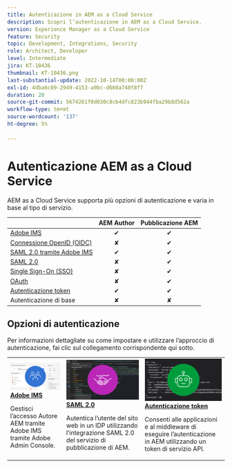 ```yaml
---
title: Autenticazione in AEM as a Cloud Service
description: Scopri l’autenticazione in AEM as a Cloud Service.
version: Experience Manager as a Cloud Service
feature: Security
topic: Development, Integrations, Security
role: Architect, Developer
level: Intermediate
jira: KT-10436
thumbnail: KT-10436.png
last-substantial-update: 2022-10-14T00:00:00Z
exl-id: 4dba6c09-2949-4153-a9bc-d660a740f8f7
duration: 28
source-git-commit: 5674261f0d030c8cb4dfc823b944fba29b8d562a
workflow-type: tm+mt
source-wordcount: '137'
ht-degree: 5%

---
```


# Autenticazione AEM as a Cloud Service

AEM as a Cloud Service supporta più opzioni di autenticazione e varia in base al tipo di servizio.

|                       | AEM Author | Pubblicazione AEM |
|-----------------------|:----------:|:-----------:|
| [Adobe IMS](../accessing/overview.md) | ✔ | ✔ |
| [Connessione OpenID (OIDC)](https://experienceleague.adobe.com/en/docs/experience-manager-cloud-service/content/security/open-id-connect-support-for-aem-as-a-cloud-service-on-publish-tier) | ✘ | ✔ |
| [SAML 2.0 tramite Adobe IMS](https://experienceleague.adobe.com/docs/experience-manager-cloud-service/content/security/ims-support.html#how-to-set-up) | ✔ | ✔ |
| [SAML 2.0](./saml-2-0.md) | ✘ | ✔ |
| [Single Sign-On (SSO)](https://experienceleague.adobe.com/docs/experience-manager-cloud-service/content/sites/authoring/personalization/user-and-group-sync-for-publish-tier.html#integration-with-an-idp) | ✘ | ✔ |
| [OAuth](https://experienceleague.adobe.com/docs/experience-manager-cloud-service/content/sites/authoring/personalization/user-and-group-sync-for-publish-tier.html#integration-with-an-idp) | ✘ | ✔ |
| [Autenticazione token](../../headless-tutorial/authentication/overview.md) | ✔ | ✔ |
| Autenticazione di base | ✘ | ✘ |

## Opzioni di autenticazione

Per informazioni dettagliate su come impostare e utilizzare l’approccio di autenticazione, fai clic sul collegamento corrispondente qui sotto.

<table>
  <tr>
   <td>
      <a  href="../accessing/overview.md"><img alt="Adobe IMS" src="./assets/card--adobe-ims.png"/></a>
      <div><strong><a href="../accessing/overview.md">Adobe IMS</a></strong></div>
      <p>
          Gestisci l’accesso Autore AEM tramite Adobe IMS tramite Adobe Admin Console.
      </p>
    </td>   
   <td>
      <a  href="./saml-2-0.md"><img alt="SAML 2.0" src="./assets/card--saml-2-0.png"/></a>
      <div><strong><a href="./saml-2-0.md">SAML 2.0</a></strong></div>
      <p>
        Autentica l’utente del sito web in un IDP utilizzando l’integrazione SAML 2.0 del servizio di pubblicazione di AEM.
      </p>
    </td>   
   <td>
      <a  href="../../headless-tutorial/authentication/overview.md"><img alt="Token" src="./assets/card--token.png"/></a>
      <div><strong><a href="../../headless-tutorial/authentication/overview.md">Autenticazione token</a></strong></div>
      <p>
        Consenti alle applicazioni e al middleware di eseguire l’autenticazione in AEM utilizzando un token di servizio API.
      </p>
    </td>   
  </tr>
</table>
